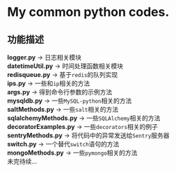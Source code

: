 # My common python codes.
功能描述
----
**logger.py** -> 日志相关模块  
**datetimeUtil.py** -> 时间处理函数相关模块  
**redisqueue.py** -> 基于`redis`的队列实现  
**ips.py** -> 一些和`ip`相关的方法  
**args.py** -> 得到命令行参数的示例方法  
**mysqldb.py** -> 一些`MySQL-python`相关的方法  
**saltMethods.py** -> 一些`salt`相关的方法  
**sqlalchemyMethods.py** -> 一些`SQLAlchemy`相关的方法  
**decoratorExamples.py** -> 一些`decorators`相关的例子  
**sentryMethods.py** -> 将代码中的异常发送给`Sentry`服务器  
**switch.py** -> 一个替代`switch`语句的方法  
**mongoMethods.py** -> 一些`pymongo`相关的方法  
未完待续...